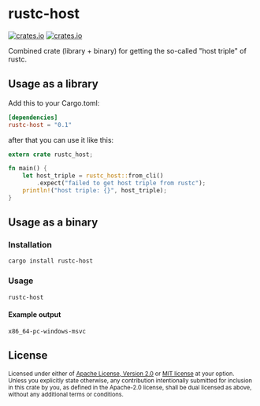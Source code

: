 # rustc-host

[![crates.io](https://img.shields.io/crates/v/rustc-host.svg)][`rustc-host`]
[![crates.io](https://img.shields.io/crates/d/rustc-host.svg)][`rustc-host`]

Combined crate (library + binary) for getting the so-called "host triple" of rustc.

## Usage as a library

Add this to your Cargo.toml:

```toml
[dependencies]
rustc-host = "0.1"
```

after that you can use it like this:

```rust
extern crate rustc_host;

fn main() {
    let host_triple = rustc_host::from_cli()
        .expect("failed to get host triple from rustc");
    println!("host triple: {}", host_triple);
}
```

## Usage as a binary

### Installation

```console
cargo install rustc-host
```

### Usage

```console
rustc-host
```

#### Example output

```text
x86_64-pc-windows-msvc
```

## License

<sup>
Licensed under either of <a href="LICENSE-APACHE">Apache License, Version
2.0</a> or <a href="LICENSE-MIT">MIT license</a> at your option.
</sup>

<br>

<sub>
Unless you explicitly state otherwise, any contribution intentionally submitted
for inclusion in this crate by you, as defined in the Apache-2.0 license, shall
be dual licensed as above, without any additional terms or conditions.
</sub>

[`rustc-host`]: https://crates.io/crates/rustc-host
